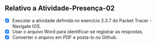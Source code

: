 ## Relativo a Atividade-Presença-02

- [x] Executar a atividade definida no exercicio 2.3.7 do Packet Tracer -Navigate IOS.
- [x] Usar o arquivo Word para identificar-se registrar as respostas. 
- [x] Converter o arquivo em PDF e posta-lo no Github.
